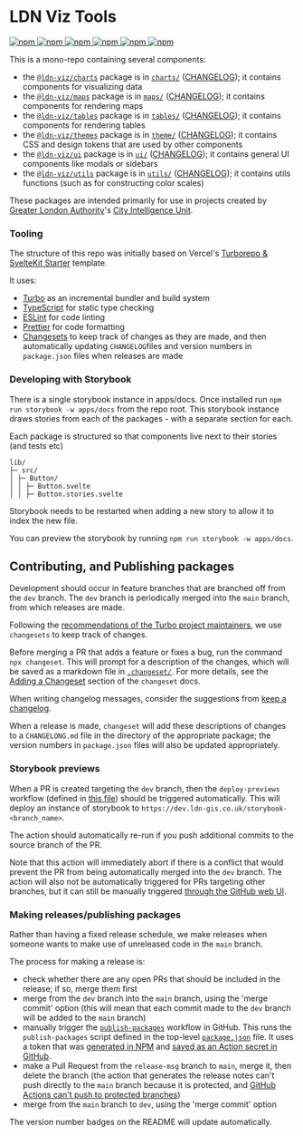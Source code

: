 # LDN Viz Tools

[ ![npm](https://img.shields.io/npm/v/%40ldn-viz%2Fcharts?label=%40ldn-viz%2Fcharts%20version) ](https://www.npmjs.com/package/@ldn-viz/charts)
[ ![npm](https://img.shields.io/npm/v/%40ldn-viz%2Fmaps?label=%40ldn-viz%2Fmaps%20version) ](https://www.npmjs.com/package/@ldn-viz/maps)
[ ![npm](https://img.shields.io/npm/v/%40ldn-viz%2Ftables?label=%40ldn-viz%2Ftables%20version) ](https://www.npmjs.com/package/@ldn-viz/tables)
[ ![npm](https://img.shields.io/npm/v/%40ldn-viz%2Fthemes?label=%40ldn-viz%2Fthemes%20version) ](https://www.npmjs.com/package/@ldn-viz/themes)
[ ![npm](https://img.shields.io/npm/v/%40ldn-viz%2Fui?label=%40ldn-viz%2Fui%20version) ](https://www.npmjs.com/package/@ldn-viz/ui)
[ ![npm](https://img.shields.io/npm/v/%40ldn-viz%2Futils?label=%40ldn-viz%2Futils%20version)  ](https://www.npmjs.com/package/@ldn-viz/utils)


This is a mono-repo containing several components:

- the [`@ldn-viz/charts`](https://www.npmjs.com/package/@ldn-viz/charts) package is in [`charts/`](./packages/charts) ([CHANGELOG](https://github.com/Greater-London-Authority/ldn-viz-tools/blob/main/packages/charts/CHANGELOG.md)); it contains components for visualizing data
- the [`@ldn-viz/maps`](https://www.npmjs.com/package/@ldn-viz/maps) package is in [`maps/`](./packages/maps) ([CHANGELOG](https://github.com/Greater-London-Authority/ldn-viz-tools/blob/main/packages/maps/CHANGELOG.md)); it contains components for rendering maps
- the [`@ldn-viz/tables`](https://www.npmjs.com/package/@ldn-viz/tables) package is in [`tables/`](./packages/tables) ([CHANGELOG](https://github.com/Greater-London-Authority/ldn-viz-tools/blob/main/packages/tables/CHANGELOG.md)); it contains components for rendering tables
- the [`@ldn-viz/themes`](https://www.npmjs.com/package/@ldn-viz/themes) package is in [`theme/`](./packages/themes) ([CHANGELOG](https://github.com/Greater-London-Authority/ldn-viz-tools/blob/main/packages/themes/CHANGELOG.md)); it contains CSS and design tokens that are used by other components
- the [`@ldn-viz/ui`](https://www.npmjs.com/package/@ldn-viz/ui) package is in [`ui/`](./packages/ui) ([CHANGELOG](https://github.com/Greater-London-Authority/ldn-viz-tools/blob/main/packages/ui/CHANGELOG.md)); it contains general UI components like modals or sidebars
- the [`@ldn-viz/utils`](https://www.npmjs.com/package/@ldn-viz/utils) package is in [`utils/`](./packages/utils) ([CHANGELOG](https://github.com/Greater-London-Authority/ldn-viz-tools/blob/main/packages/utils/CHANGELOG.md)); it contains utils functions (such as for constructing color scales)

These packages are intended primarily for use in projects created by [Greater London Authority](https://london.gov.uk/)'s [City Intelligence Unit](https://www.london.gov.uk/programmes-strategies/research-and-analysis).

### Tooling

The structure of this repo was initially based on Vercel's [Turborepo & SvelteKit Starter](https://vercel.com/templates/svelte/turborepo-sveltekit-starter) template.

It uses:

- [Turbo](https://turbo.build/) as an incremental bundler and build system
- [TypeScript](https://www.typescriptlang.org/) for static type checking
- [ESLint](https://eslint.org/) for code linting
- [Prettier](https://prettier.io) for code formatting
- [Changesets](https://github.com/changesets/changesets) to keep track of changes as they are made, and then automatically updating `CHANGELOG`files and version numbers in `package.json` files when releases are made

### Developing with Storybook

There is a single storybook instance in apps/docs. Once installed run `npm run storybook -w apps/docs` from the repo root. This storybook instance draws stories from each of the packages - with a separate section for each.

Each package is structured so that components live next to their stories (and tests etc)

```
lib/
├─ src/
│ ├─ Button/
│ │ ├─ Button.svelte
│ │ ├─ Button.stories.svelte
```

Storybook needs to be restarted when adding a new story to allow it to index the new file.

You can preview the storybook by running `npm run storybook -w apps/docs`.

## Contributing, and Publishing packages

Development should occur in feature branches that are branched off from the `dev` branch.
The `dev` branch is periodically merged into the `main` branch, from which releases are made.

Following the [recommendations of the Turbo project maintainers](https://turbo.build/repo/docs/handbook/publishing-packages/versioning-and-publishing), we use `changesets` to keep track of changes.

Before merging a PR that adds a feature or fixes a bug, run the command `npx changeset`.
This will prompt for a description of the changes, which will be saved as a markdown file in [`.changeset/`](./.changeset/).
For more details, see the [Adding a Changeset](https://github.com/changesets/changesets/blob/main/docs/adding-a-changeset.md) section of the `changeset` docs.

When writing changelog messages, consider the suggestions from [keep a changelog](https://keepachangelog.com/).

When a release is made, `changeset` will add these descriptions of changes to a `CHANGELONG.md` file in the directory of the appropriate package; the version numbers in `package.json` files will also be updated appropriately.


### Storybook previews

When a PR is created targeting the `dev` branch, then the `deploy-previews` workflow (defined in [this file](./.github/workflows/deploy-preview.yml)) should be triggered automatically.
This will deploy an instance of storybook to `https://dev.ldn-gis.co.uk/storybook-<branch_name>`.

The action should automatically re-run if you push additional commits to the source branch of the PR.

Note that this action will immediately abort if there is a conflict that would prevent the PR from being automatically merged into the `dev` branch.
The action will also not be automatically triggered for PRs targeting other branches, but it can still be manually triggered [through the GitHub web UI](https://github.com/Greater-London-Authority/ldn-viz-tools/actions/workflows/deploy-preview.yml).


### Making releases/publishing packages

Rather than having a fixed release schedule, we make releases when someone wants to make use of unreleased code in the `main` branch.

The process for making a release is:

- check whether there are any open PRs that should be included in the release; if so, merge them first
- merge from the `dev` branch into the `main` branch, using the 'merge commit' option (this will mean that each commit made to the `dev` branch will be added to the `main` branch)
- manually trigger the [`publish-packages`](./.github/publish-packages.yml) workflow in GitHub.
  This runs the `publish-packages` script defined in the top-level [`package.json`](./package.json) file.
  It uses a token that was [generated in NPM](https://www.npmjs.com/settings/ldn-viz/tokens/) and [saved as an Action secret in GitHub](https://github.com/Greater-London-Authority/ldn-viz-tools/settings/secrets/actions).
- make a Pull Request from the `release-msg` branch to `main`, merge it, then delete the branch (the action that generates the release notes can't push directly to the `main` branch because it is protected, and [GitHub Actions can't push to protected branches](https://github.com/orgs/community/discussions/25305))
- merge from the `main` branch to `dev`, using the 'merge commit' option

The version number badges on the README will update automatically.
